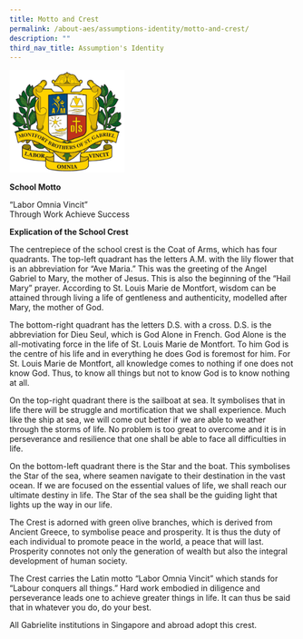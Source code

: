 ```yaml
---
title: Motto and Crest
permalink: /about-aes/assumptions-identity/motto-and-crest/
description: ""
third_nav_title: Assumption's Identity
---
```

<style>  
img {  
  display: block;  
  margin-left: auto;  
  margin-right: auto;  
}  
</style>  
<body><img src="/images/AES%20Crest.gif" alt="Motto and Crest" style="width:40%;">  
  
</body>

**School Motto**

  

“Labor Omnia Vincit” <br>
Through Work Achieve Success

  

  

**Explication of the School Crest**

  

The centrepiece of the school crest is the Coat of Arms, which has four quadrants. The top-left quadrant has the letters A.M. with the lily flower that is an abbreviation for “Ave Maria.” This was the greeting of the Angel Gabriel to Mary, the mother of Jesus. This is also the beginning of the “Hail Mary” prayer. According to St. Louis Marie de Montfort, wisdom can be attained through living a life of gentleness and authenticity, modelled after Mary, the mother of God.

  

The bottom-right quadrant has the letters D.S. with a cross. D.S. is the abbreviation for Dieu Seul, which is God Alone in French. God Alone is the all-motivating force in the life of St. Louis Marie de Montfort. To him God is the centre of his life and in everything he does God is foremost for him. For St. Louis Marie de Montfort, all knowledge comes to nothing if one does not know God. Thus, to know all things but not to know God is to know nothing at all.

  

On the top-right quadrant there is the sailboat at sea. It symbolises that in life there will be struggle and mortification that we shall experience. Much like the ship at sea, we will come out better if we are able to weather through the storms of life. No problem is too great to overcome and it is in perseverance and resilience that one shall be able to face all difficulties in life.

  

On the bottom-left quadrant there is the Star and the boat. This symbolises the Star of the sea, where seamen navigate to their destination in the vast ocean. If we are focused on the essential values of life, we shall reach our ultimate destiny in life. The Star of the sea shall be the guiding light that lights up the way in our life.

  

The Crest is adorned with green olive branches, which is derived from Ancient Greece, to symbolise peace and prosperity. It is thus the duty of each individual to promote peace in the world, a peace that will last. Prosperity connotes not only the generation of wealth but also the integral development of human society.

  

The Crest carries the Latin motto “Labor Omnia Vincit” which stands for “Labour conquers all things.” Hard work embodied in diligence and perseverance leads one to achieve greater things in life. It can thus be said that in whatever you do, do your best.

  

All Gabrielite institutions in Singapore and abroad adopt this crest.
